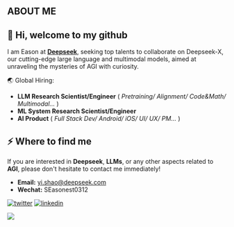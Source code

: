 ## ABOUT ME
<h2>👋 Hi, welcome to my github</h2>

I am Eason at **[Deepseek](https://www.deepseek.com/)**, seeking top talents to collaborate on Deepseek-X, our cutting-edge large language and multimodal models, aimed at unraveling the mysteries of AGI with curiosity.

🌏 Global Hiring:
- **LLM Research Scientist/Engineer** ( _Pretraining/ Alignment/ Code&Math/ Multimodal..._ )
- **ML System Research Scientist/Engineer**
- **AI Product** ( _Full Stack Dev/ Android/ iOS/ UI/ UX/ PM..._ )



<h2>⚡️ Where to find me</h2>

If you are interested in **Deepseek**, **LLMs**, or any other aspects related to **AGI**, please don't hesitate to contact me immediately!

- **Email:** yi.shao@deepseek.com
- **Wechat:** SEasonest0312

<p>
  <a target="_blank" href="https://twitter.com/EasonShaw3" style="display: inline-block;">
  <img src="https://img.shields.io/badge/twitter-x?style=for-the-badge&logo=x&logoColor=white&color=%230f1419" alt="twitter" />
  </a>
<a target="_blank" href="https://www.linkedin.com/in/easonshao" style="display: inline-block;">
  <img src="https://img.shields.io/badge/linkedin-logo?style=for-the-badge&logo=linkedin&logoColor=white&color=%230a77b6" alt="linkedin" />
</a>
</p>

<p>
<a href="https://hits.seeyoufarm.com">
  <img src="https://hits.seeyoufarm.com/api/count/incr/badge.svg?url=https%3A%2F%2Fgithub.com%2FSEasonest%2Fhit-counter"/>
</a>
</p>




<!--
**SEasonest/SEasonest** is a ✨ _special_ ✨ repository because its `README.md` (this file) appears on your GitHub profile.

Here are some ideas to get you started:

- 🔭 I’m currently working on ...
- 🌱 I’m currently learning ...
- 👯 I’m looking to collaborate on ...
- 🤔 I’m looking for help with ...
- 💬 Ask me about ...
- 📫 How to reach me: ...
- 😄 Pronouns: ...
- ⚡ Fun fact: ...
-->
